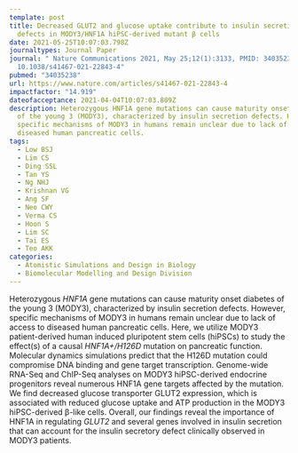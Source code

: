 ```yaml
---
template: post
title: Decreased GLUT2 and glucose uptake contribute to insulin secretion
  defects in MODY3/HNF1A hiPSC-derived mutant β cells
date: 2021-05-25T10:07:03.798Z
journaltypes: Journal Paper
journal: " Nature Communications 2021, May 25;12(1):3133, PMID: 34035238, doi:
  10.1038/s41467-021-22843-4"
pubmed: "34035238"
url: https://www.nature.com/articles/s41467-021-22843-4
impactfactor: "14.919"
dateofacceptance: 2021-04-04T10:07:03.809Z
description: Heterozygous HNF1A gene mutations can cause maturity onset diabetes
  of the young 3 (MODY3), characterized by insulin secretion defects. However,
  specific mechanisms of MODY3 in humans remain unclear due to lack of access to
  diseased human pancreatic cells.
tags:
  - Low BSJ
  - Lim CS
  - Ding SSL
  - Tan YS
  - Ng NHJ
  - Krishnan VG
  - Ang SF
  - Neo CWY
  - Verma CS
  - Hoon S
  - Lim SC
  - Tai ES
  - Teo AKK
categories:
  - Atomistic Simulations and Design in Biology
  - Biomolecular Modelling and Design Division
---
```

<!--StartFragment-->

Heterozygous *HNF1A* gene mutations can cause maturity onset diabetes of the young 3 (MODY3), characterized by insulin secretion defects. However, specific mechanisms of MODY3 in humans remain unclear due to lack of access to diseased human pancreatic cells. Here, we utilize MODY3 patient-derived human induced pluripotent stem cells (hiPSCs) to study the effect(s) of a causal *HNF1A+/H126D* mutation on pancreatic function. Molecular dynamics simulations predict that the H126D mutation could compromise DNA binding and gene target transcription. Genome-wide RNA-Seq and ChIP-Seq analyses on MODY3 hiPSC-derived endocrine progenitors reveal numerous HNF1A gene targets affected by the mutation. We find decreased glucose transporter GLUT2 expression, which is associated with reduced glucose uptake and ATP production in the MODY3 hiPSC-derived β-like cells. Overall, our findings reveal the importance of HNF1A in regulating *GLUT2* and several genes involved in insulin secretion that can account for the insulin secretory defect clinically observed in MODY3 patients.

<!--EndFragment-->
